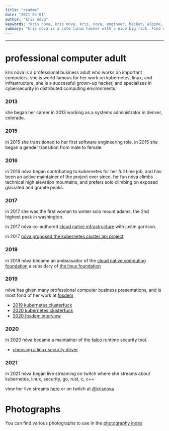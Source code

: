 ```yaml
---
title: "readme"
date: "2021-04-01"
author: "kris nóva"
keywords: "kris nóva, kris nova, kris, nova, engineer, hacker, alpine, transgender, adult, business, computer, linux, kubernetes, kube, cloud native, cncf, cloud native infrastructure, oreilly, o'reilly, author, engineer, hacker, cyber, sex"
summary: "kris nóva is a cute linux hacker with a nice big rack. Find out more about her work with linux, kubernetes, security, go, rust, c, c++, etc"
---
```


---
# professional computer adult

kris nóva is a professional business adult who works on important computers.
she is world famous for her work on kubernetes, linux, and infrastructure.
she is a successful grown-up hacker, and specializes in cybersecurity in distributed computing environments.

### 2013

she began her career in 2013 working as a systems administrator in denver, colorado. 

### 2015

in 2015 she transitioned to her first software engineering role.
in 2015 she began a gender transition from male to female.

### 2016

in 2016 nóva began contributing to kubernetes for her full time job, and has been an active maintainer of the project ever since.
for fun nóva climbs technical high elevation mountains, and prefers solo climbing on exposed glaciated and granite peaks.

### 2017

in 2017 she was the first woman to winter solo mount adams, the 2nd highest peak in washington.

in 2017 nóva co-authored [cloud native infrastructure](https://www.cnibook.info/) with justin garrison. 

in 2017 [nóva proposed the kubernetes cluster api project](https://blog.heptio.com/the-kubernetes-cluster-api-de5a1ff870a5)

### 2018

in 2018 nóva became an ambassador of the [cloud native computing foundation](https://www.cncf.io/blog/2018/06/25/meet-the-ambassadors-kris-nova/) a subsidary of [the linux foundation](https://www.linuxfoundation.org/)

### 2019

nóva has given many professional computer business presentations, and is most fond of her work at [fosdem](https://fosdem.org/2021/)

 - [2019 kubernetes clusterfuck](https://archive.fosdem.org/2019/schedule/event/kubernetesclusterfuck/)
 - [2020 kubernetes clusterfuck](https://archive.fosdem.org/2020/schedule/event/kubernetes/)
 - [2020 fosdem interview](https://archive.fosdem.org/2020/interviews/kris-nova/)

### 2020

in 2020 nóva became a maintainer of the [falco](https://falco.org) runtime security tool.

 - [choosing a linux security driver](https://falco.org/blog/choosing-a-driver/)

### 2021

in 2021 nóva began live streaming on twitch where she streams about kubernetes, linux, security, go, rust, c, c++

view her live streams [here](https://nivenly.com/live) or on twitch at [@krisnova](https://twitch.tv/krisnova)

# Photographs

You can find various photographs to use in the [photography index](/photographs)